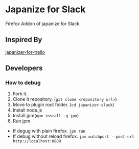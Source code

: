 # Japanize for Slack
Firefox Addon of japanize for Slack

## Inspired By

[japanizer-for-trello](https://github.com/iso2022jp/japanizer-for-trello)

## Developers

### How to debug

1. Fork it.
1. Clone it repository. (`git clone <repository url>`)
1. Move to plugin root folder. (`cd japanizer-slack`)
1. Install node.js
1. Install jpm(`npm install -g jpm`)
1. Run jpm
  + If degug with plain firefox. `jpm run`
  + If debug without reload firefox. `jpm watchpost --post-url http://localhost:8888`
